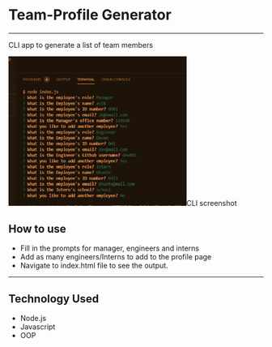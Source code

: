 # Team-Profile Generator

------

CLI app to generate a list of team members

<a><img src="./lib/team%20gen%20CLI.png" style="zoom: 67%;" />CLI screenshot</a>

## How to use

- Fill in the prompts for manager, engineers and interns
- Add as many engineers/Interns to add to the profile page
- Navigate to index.html file to see the output.

------

## Technology Used

- Node.js
- Javascript
- OOP